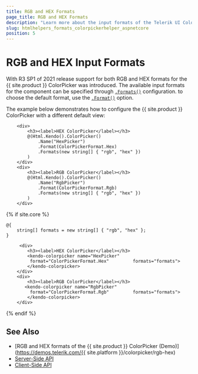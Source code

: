 ```yaml
---
title: RGB and HEX Formats
page_title: RGB and HEX Formats
description: "Learn more about the input formats of the Telerik UI ColorPicker component for {{ site.framework }}."
slug: htmlhelpers_formats_colorpickerhelper_aspnetcore
position: 5
---
```


# RGB and HEX Input Formats

With R3 SP1 of 2021 release support for both RGB and HEX formats for the {{ site.product }} ColorPicker was introduced. The available input formats for the component can be specified through [`.Formats()`](/api/kendo.mvc.ui.fluent/colorpickerbuilder#formatssystemstring) configuration. to choose the default format, use the [`.Format()`](/api/kendo.mvc.ui.fluent/colorpickerbuilder#formatkendomvcuicolorpickerformat) option.

The example below demonstrates how to configure the {{ site.product }} ColorPicker with a different default view:

```HtmlHelper
    <div>
        <h3><label>HEX ColorPicker</label></h3>
        @(Html.Kendo().ColorPicker()
            .Name("HexPicker")
            .Format(ColorPickerFormat.Hex)
            .Formats(new string[] { "rgb", "hex" })
        )
    </div>
    <div>
        <h3><label>RGB ColorPicker</label></h3>
        @(Html.Kendo().ColorPicker()
            .Name("RgbPicker")
            .Format(ColorPickerFormat.Rgb)
            .Formats(new string[] { "rgb", "hex" })
        )
    </div>
```
{% if site.core %}
```TagHelper
@{
    string[] formats = new string[] { "rgb", "hex" };
}

     <div>
        <h3><label>HEX ColorPicker</label></h3>
        <kendo-colorpicker name="HexPicker" 
         format="ColorPickerFormat.Hex"         formats="formats">
        </kendo-colorpicker>
    </div>
    <div>
        <h3><label>RGB ColorPicker</label></h3>
       <kendo-colorpicker name="RgbPicker" 
         format="ColorPickerFormat.Rgb"         formats="formats">
        </kendo-colorpicker>
    </div>
```
{% endif %}

## See Also

* [RGB and HEX formats of the {{ site.product }} ColorPicker (Demo)](https://demos.telerik.com/{{ site.platform }}/colorpicker/rgb-hex)
* [Server-Side API](/api/colorpicker)
* [Client-Side API](/api/javascript/ui/colorpicker)
